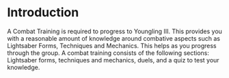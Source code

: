# Introduction

A Combat Training is required to progress to Youngling III.
This provides you with a reasonable amount of knowledge around combative aspects such as Lightsaber Forms, Techniques and Mechanics.
This helps as you progress through the group.
A combat training consists of the following sections: Lightsaber forms, techniques and mechanics, duels, and a quiz to test your knowledge.
